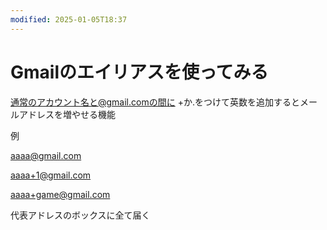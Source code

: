```yaml
---
modified: 2025-01-05T18:37
---
```

# Gmailのエイリアスを使ってみる

通常のアカウント名と@gmail.comの間に +か.をつけて英数を追加するとメールアドレスを増やせる機能

例

aaaa@gmail.com

aaaa+1@gmail.com

aaaa+game@gmail.com

代表アドレスのボックスに全て届く